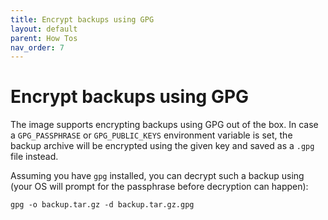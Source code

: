 ```yaml
---
title: Encrypt backups using GPG
layout: default
parent: How Tos
nav_order: 7
---
```


# Encrypt backups using GPG

The image supports encrypting backups using GPG out of the box.
In case a `GPG_PASSPHRASE` or `GPG_PUBLIC_KEYS` environment variable is set, the backup archive will be encrypted using the given key and saved as a `.gpg` file instead.

Assuming you have `gpg` installed, you can decrypt such a backup using (your OS will prompt for the passphrase before decryption can happen):

```console
gpg -o backup.tar.gz -d backup.tar.gz.gpg
```
